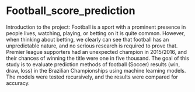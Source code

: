 # Football_score_prediction
Introduction to the project:
Football is a sport with a prominent presence in people lives, watching, playing, or betting on it is quite common. However, when thinking about betting, we clearly can see that football has an unpredictable nature, and no serious research is required to prove that. Premier league supporters had an unexpected champion in 2015/2016, and their chances of winning the title were one in five thousand.
The goal of this study is to evaluate prediction methods of football (Soccer) results (win, draw, loss) in the Brazilian Championships using machine learning models. The models were tested recursively, and the results were compared for accuracy.
